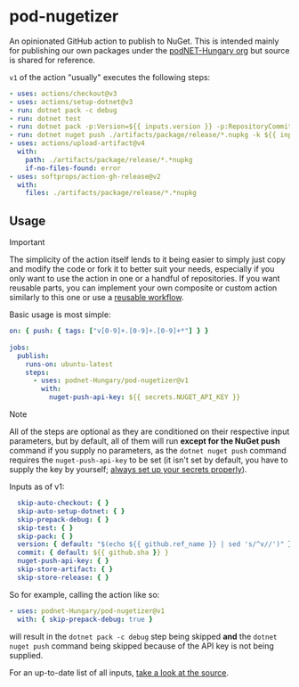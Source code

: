 # pod-nugetizer
An opinionated GitHub action to publish to NuGet. This is intended mainly for publishing our own packages under the [podNET-Hungary org](https://github.com/podNET-Hungary) but source is shared for reference.

`v1` of the action "usually" executes the following steps:
```yml
- uses: actions/checkout@v3
- uses: actions/setup-dotnet@v3
- run: dotnet pack -c debug
- run: dotnet test
- run: dotnet pack -p:Version=${{ inputs.version }} -p:RepositoryCommit=${{ inputs.commit }}
- run: dotnet nuget push ./artifacts/package/release/*.nupkg -k ${{ inputs.nuget-push-api-key }} -s https://api.nuget.org/v3/index.json
- uses: actions/upload-artifact@v4
  with: 
    path: ./artifacts/package/release/*.*nupkg
    if-no-files-found: error
- uses: softprops/action-gh-release@v2
  with:
    files: ./artifacts/package/release/*.*nupkg
```

## Usage

> [!IMPORTANT]
> The simplicity of the action itself lends to it being easier to simply just copy and modify the code or fork it to better suit your needs,
> especially if you only want to use the action in one or a handful of repositories. If you want reusable parts, you can implement your own composite or
> custom action similarly to this one or use a [reusable workflow](https://docs.github.com/en/actions/using-workflows/).

Basic usage is most simple:

```yml
on: { push: { tags: ["v[0-9]+.[0-9]+.[0-9]+*"] } }
    
jobs:
  publish:
    runs-on: ubuntu-latest
    steps:
      - uses: podnet-Hungary/pod-nugetizer@v1
        with:
          nuget-push-api-key: ${{ secrets.NUGET_API_KEY }}
```

> [!NOTE]
> All of the steps are optional as they are conditioned on their respective input parameters, but by default, all of them will run **except for the NuGet push** command if you supply no parameters, as the `dotnet nuget push` command requires the `nuget-push-api-key` to be set (it isn't set by default, you have to supply the key by yourself; [always set up your secrets properly](https://docs.github.com/en/actions/security-for-github-actions/security-guides/using-secrets-in-github-actions)).

Inputs as of v1:
```yml
  skip-auto-checkout: { }
  skip-auto-setup-dotnet: { }
  skip-prepack-debug: { }
  skip-test: { }
  skip-pack: { }
  version: { default: "$(echo ${{ github.ref_name }} | sed 's/^v//')" }
  commit: { default: ${{ github.sha }} }
  nuget-push-api-key: { }
  skip-store-artifact: { }
  skip-store-release: { }
```

So for example, calling the action like so:
```yml
- uses: podnet-Hungary/pod-nugetizer@v1
  with: { skip-prepack-debug: true }
```
will result in the `dotnet pack -c debug` step being skipped **and** the `dotnet nuget push` command being skipped because of the API key is not being supplied.

For an up-to-date list of all inputs, [take a look at the source](action.yml).
